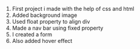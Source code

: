 1. First project i made with the help of css and html 
2. Added background image 
3. Used float property to align div 
4. Made a nav bar using fixed property 
5. I created a form 
6. Also added hover effect 
